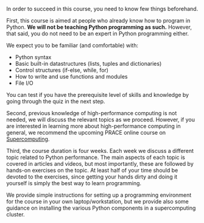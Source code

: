 <!-- Title: Prerequisities and structure of the course -->

<!-- Short description:

In this article, we discuss what you need to know beforehand in order to fully
benefit from the course and explain how the course is structured.

-->

In order to succeed in this course, you need to know few things beforehand.

First, this course is aimed at people who already know how to program in
Python. **We will not be teaching Python programming as such.** However,
that said, you do not need to be an expert in Python programming either.

We expect you to be familiar (and comfortable) with:

- Python syntax
- Basic built-in datastructures (lists, tuples and dictionaries)
- Control structures (if-else, while, for)
- How to write and use functions and modules
- File I/O

You can test if you have the prerequisite level of skills and knowledge by
going through the quiz in the next step.

Second, previous knowledge of high-performance computing is not needed, we
will discuss the relevant topics as we proceed. However, if you are interested
in learning more about high-performance computing in general, we recommend the
upcoming PRACE online course on
[Supercomputing](https://www.futurelearn.com/courses/supercomputing).

Third, the course duration is four weeks. Each week we discuss a different
topic related to Python performance. The main aspects of each topic is covered
in articles and videos, but most importantly, these are followed by hands-on
exercises on the topic. At least half of your time should be devoted to the
exercises, since getting your hands dirty and doing it yourself is simply the
best way to learn programming.

We provide simple instructions for setting up a programming environment for
the course in your own laptop/workstation, but we provide also some guidance
on installing the various Python components in a supercomputing cluster.
